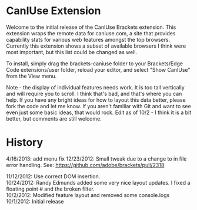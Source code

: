CanIUse Extension
=================

Welcome to the initial release of the CanIUse Brackets extension. This extension
wraps the remote data for caniuse.com, a site that provides capability stats for 
various web features amongst the top browsers. Currently this extension shows a
subset of available browsers I think were most important, but this list could be 
changed as well.

To install, simply drag the brackets-caniuse folder to your Brackets/Edge Code 
extensions/user folder, reload your editor, and select "Show CanIUse" from the
View menu.

Note - the display of individual features needs work. It is too tall vertically 
and will require you to scroll. I think that's bad, and that's where you can help.
If you have any bright ideas for how to layout this data better, please fork the code
and let me know. If you aren't familiar with Git and want to see even just some basic
ideas, that would rock. Edit as of 10/2 - I think it is a bit better, but comments
are still welcome.

History
=======
4/16/2013: add menu fix
12/23/2012: Small tweak due to a change to in file error handling. See: https://github.com/adobe/brackets/pull/2318  

11/12/2012: Use correct DOM insertion.  
10/24/2012: Randy Edmunds added some very nice layout updates. I fixed a floating point # and the broken filter.  
10/2/2012: Modified feature layout and removed some console.logs  
10/1/2012: Initial release  